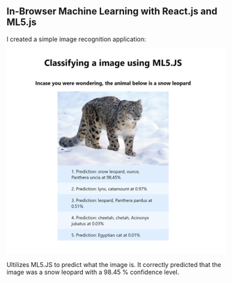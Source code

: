 ## In-Browser Machine Learning with React.js and ML5.js
I created a simple image recognition application:

![Screenshot](screenshot.png)


Ultilizes ML5.JS to predict what the image is. It correctly predicted that the image was a snow leopard with a 98.45 % confidence level.
